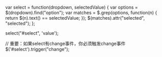 var select = function(dropdown, selectedValue) {
  var options = $(dropdown).find("option");
	var matches = $.grep(options,
		function(n) { return $(n).text() == selectedValue; });
	$(matches).attr("selected", "selected");
};

select("#select", 'value');

// 重要：如果select有change事件，你必须触发change事件
$('#select').trigger("change");

